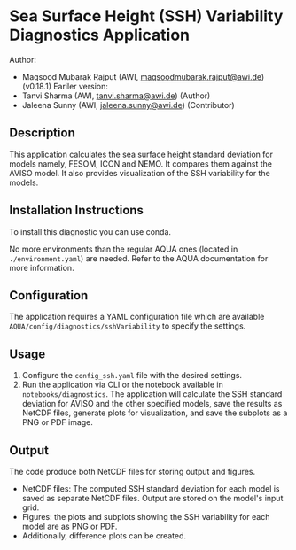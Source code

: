 # Sea Surface Height (SSH) Variability Diagnostics Application

Author:
- Maqsood Mubarak Rajput (AWI, maqsoodmubarak.rajput@awi.de) (v0.18.1)
Eariler version:
- Tanvi Sharma (AWI, tanvi.sharma@awi.de) (Author)
- Jaleena Sunny (AWI, jaleena.sunny@awi.de) (Contributor)

## Description

This application calculates the sea surface height standard deviation for models namely, FESOM, ICON and NEMO. It compares them against the AVISO model. It also provides visualization of the SSH variability for the models.

## Installation Instructions

To install this diagnostic you can use conda.

No more environments than the regular AQUA ones (located in `./environment.yaml`) are needed.
Refer to the AQUA documentation for more information.

## Configuration
The application requires a YAML configuration file which are available `AQUA/config/diagnostics/sshVariability` to specify the settings.

## Usage
1. Configure the `config_ssh.yaml` file with the desired settings.
2. Run the application via CLI or the notebook available in `notebooks/diagnostics`.
The application will calculate the SSH standard deviation for AVISO and the other specified models, save the results as NetCDF files, generate plots for visualization, and save the subplots as a PNG or PDF image.

## Output
The code produce both NetCDF files for storing output and figures. 
- NetCDF files: The computed SSH standard deviation for each model is saved as separate NetCDF files. 
Output are stored on the model's input grid.
- Figures: the plots and subplots showing the SSH variability for each model are as PNG or PDF.
- Additionally, difference plots can be created. 
